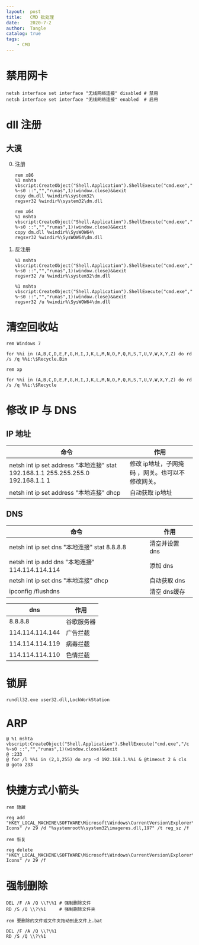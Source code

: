 ```yaml
---
layout:  post
title:   CMD 批处理
date:    2020-7-2
author:  Tangle
catalog: true
tags:
    - CMD
---
```


# 禁用网卡

```
netsh interface set interface "无线网络连接" disabled # 禁用
netsh interface set interface "无线网络连接" enabled  # 启用
```

# dll 注册

## 大漠

0. 注册
    ```
    rem x86
    %1 mshta vbscript:CreateObject("Shell.Application").ShellExecute("cmd.exe","/c %~s0 ::","","runas",1)(window.close)&&exit
    copy dm.dll %windir%\system32\
    regsvr32 %windir%\system32\dm.dll
    ```
    ```
    rem x64
    %1 mshta vbscript:CreateObject("Shell.Application").ShellExecute("cmd.exe","/c %~s0 ::","","runas",1)(window.close)&&exit
    copy dm.dll %windir%\SysWOW64\
    regsvr32 %windir%\SysWOW64\dm.dll
    ```
0. 反注册
    ```
    %1 mshta vbscript:CreateObject("Shell.Application").ShellExecute("cmd.exe","/c %~s0 ::","","runas",1)(window.close)&&exit
    regsvr32 /u %windir%\system32\dm.dll
    ```
    ```
    %1 mshta vbscript:CreateObject("Shell.Application").ShellExecute("cmd.exe","/c %~s0 ::","","runas",1)(window.close)&&exit
    regsvr32 /u %windir%\SysWOW64\dm.dll
    ```

# 清空回收站

```
rem Windows 7

for %%i in (A,B,C,D,E,F,G,H,I,J,K,L,M,N,O,P,Q,R,S,T,U,V,W,X,Y,Z) do rd /s /q %%i:\$Recycle.Bin
```

```
rem xp

for %%i in (A,B,C,D,E,F,G,H,I,J,K,L,M,N,O,P,Q,R,S,T,U,V,W,X,Y,Z) do rd /s /q %%i:\$Recycle
```

# 修改 IP 与 DNS

## IP 地址

| 命令                                                         | 作用                                             |
| ------------------------------------------------------------ | ------------------------------------------------ |
| netsh int ip set address "本地连接" stat 192.168.1.1 255.255.255.0 192.168.1.1 1 | 修改 ip地址，子网掩码 ，网关。也可以不修改网关。 |
| netsh int ip set address "本地连接" dhcp                     | 自动获取 ip地址                                  |

## DNS

| 命令                                            | 作用           |
| ----------------------------------------------- | -------------- |
| netsh int ip set dns "本地连接" stat 8.8.8.8    | 清空并设置 dns |
| netsh int ip add dns "本地连接" 114.114.114.114 | 添加 dns       |
| netsh int ip set dns "本地连接" dhcp            | 自动获取 dns   |
| ipconfig /flushdns                              | 清空 dns缓存   |

| dns             | 作用       |
| --------------- | ---------- |
| 8.8.8.8         | 谷歌服务器 |
| 114.114.114.144 | 广告拦截   |
| 114.114.114.119 | 病毒拦截   |
| 114.114.114.110 | 色情拦截   |

# 锁屏

```
rundll32.exe user32.dll,LockWorkStation
```

# ARP

```
@ %1 mshta vbscript:CreateObject("Shell.Application").ShellExecute("cmd.exe","/c %~s0 ::","","runas",1)(window.close)&&exit
@ :233
@ for /l %%i in (2,1,255) do arp -d 192.168.1.%%i & @timeout 2 & cls
@ goto 233
```

# 快捷方式小箭头

```
rem 隐藏

reg add "HKEY_LOCAL_MACHINE\SOFTWARE\Microsoft\Windows\CurrentVersion\Explorer\Shell Icons" /v 29 /d "%systemroot%\system32\imageres.dll,197" /t reg_sz /f
```

```
rem 恢复

reg delete "HKEY_LOCAL_MACHINE\SOFTWARE\Microsoft\Windows\CurrentVersion\Explorer\Shell Icons" /v 29 /f
```

# 强制删除

```
DEL /F /A /Q \\?\%1 # 强制删除文件
RD /S /Q \\?\%1     # 强制删除文件夹
```

```
rem 要删除的文件或文件夹拖动到此文件上.bat

DEL /F /A /Q \\?\%1
RD /S /Q \\?\%1
```
